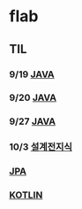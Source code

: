 # flab

## TIL
### 9/19 [JAVA](https://github.com/kps990515/flab/tree/master/919)
### 9/20 [JAVA](https://github.com/kps990515/flab/tree/master/920)
### 9/27 [JAVA](https://github.com/kps990515/flab/tree/master/927)
### 10/3 [설계전지식](https://github.com/kps990515/flab/tree/master/1003)
### [JPA](https://github.com/kps990515/flab/tree/master/jpa)
### [KOTLIN](https://github.com/kps990515/flab/tree/master/kotlin)